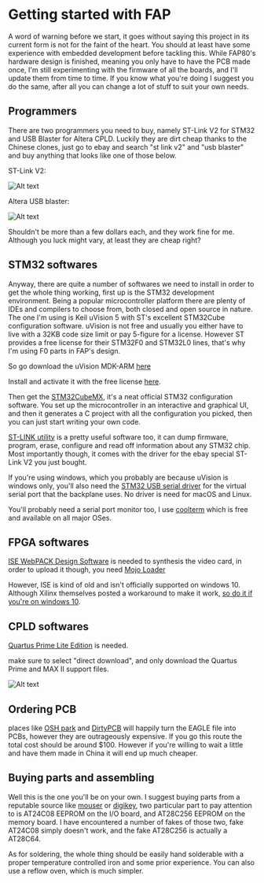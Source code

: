 # Getting started with FAP

A word of warning before we start, it goes without saying this project in its current form is not for the faint of the heart. You should at least have some experience with embedded development before tackling this. While FAP80's hardware design is finished, meaning you only have to have the PCB made once, I'm still experimenting with the firmware of all the boards, and I'll update them from time to time. If you know what you're doing I suggest you do the same, after all you can change a lot of stuff to suit your own needs.

## Programmers

There are two programmers you need to buy, namely ST-Link V2 for STM32 and USB Blaster for Altera CPLD. Luckily they are dirt cheap thanks to the Chinese clones, just go to ebay and search "st link v2" and "usb blaster" and buy anything that looks like one of those below.

ST-Link V2:

![Alt text](http://i.imgur.com/4PHxkto.jpg)

Altera USB blaster:

![Alt text](http://i.imgur.com/q1qbn0s.jpg)

Shouldn't be more than a few dollars each, and they work fine for me. Although you luck might vary, at least they are cheap right?

## STM32 softwares

Anyway, there are quite a number of softwares we need to install in order to get the whole thing working, first up is the STM32 development environment. Being a popular microcontroller platform there are plenty of IDEs and compilers to choose from, both closed and open source in nature. The one I'm using is Keil uVision 5 with ST's excellent STM32Cube configuration software. uVision is not free and usually you either have to live with a 32KB code size limit or pay 5-figure for a license. However ST provides a free license for their STM32F0 and STM32L0 lines, that's why I'm using F0 parts in FAP's design.

So go download the uVision MDK-ARM [here](https://www.keil.com/download/product/)

Install and activate it with the free license [here](http://www2.keil.com/stmicroelectronics-stm32/mdk).

Then get the [STM32CubeMX](http://www.st.com/content/st_com/en/products/embedded-software/mcus-embedded-software/stm32-embedded-software/stm32cube-embedded-software/stm32cubef0.html), it's a neat official STM32 configuration software. You set up the microcontroller in an interactive and graphical UI, and then it generates a C project with all the configuration you picked, then you can just start writing your own code.

[ST-LINK utility](http://www.st.com/en/embedded-software/stsw-link004.html) is a pretty useful software too, it can dump firmware, program, erase, configure and read off information about any STM32 chip. Most importantly though, it comes with the driver for the ebay special ST-Link V2 you just bought.

If you're using windows, which you probably are because uVision is windows only, you'll also need the [STM32 USB serial driver](http://www.st.com/en/development-tools/stsw-stm32102.html) for the virtual serial port that the backplane uses. No driver is need for macOS and Linux.

You'll probably need a serial port monitor too, I use [coolterm](http://freeware.the-meiers.org) which is free and available on all major OSes.

## FPGA softwares

[ISE WebPACK Design Software](https://www.xilinx.com/products/design-tools/ise-design-suite/ise-webpack.html) is needed to synthesis the video card, in order to upload it though, you need [Mojo Loader](https://embeddedmicro.com/tutorials/mojo-software-and-updates/installing-mojo-loader)

However, ISE is kind of old and isn't officially supported on windows 10. Although Xilinx themselves posted a workaround to make it work, [so do it if you're on windows 10](https://www.xilinx.com/support/answers/62380.html).


## CPLD softwares

[Quartus Prime Lite Edition](http://dl.altera.com/?edition=lite) is needed. 

make sure to select "direct download", and only download the Quartus Prime and MAX II support files.

![Alt text](http://i.imgur.com/7p7FpTv.png)

## Ordering PCB

places like [OSH park](https://oshpark.com) and [DirtyPCB](http://dirtypcbs.com) will happily turn the EAGLE file into PCBs, however they are outrageously expensive. If you go this route the total cost should be around $100. However if you're willing to wait a little and have them made in China it will end up much cheaper.

## Buying parts and assembling

Well this is the one you'll be on your own. I suggest buying parts from a reputable source like [mouser](http://www.mouser.com) or [digikey](http://www.mouser.com), two particular part to pay attention to is AT24C08 EEPROM on the I/O board, and AT28C256 EEPROM on the memory board. I have encountered a number of fakes of those two, fake AT24C08 simply doesn't work, and the fake AT28C256 is actually a AT28C64.

As for soldering, the whole thing should be easily hand solderable with a proper temperature controlled iron and some prior experience. You can also use a reflow oven, which is much simpler.
